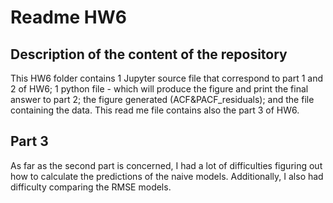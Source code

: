 # Readme HW6

## Description of the content of the repository
This HW6 folder contains 1 Jupyter source file that correspond to part 1 and 2 of HW6; 1 python file - which will produce the figure and print the final answer to part 2; the figure generated (ACF&PACF_residuals); and the file containing the data. 
This read me file contains also the part 3 of HW6.



## Part 3

As far as the second part is concerned, I had a lot of difficulties figuring out how to calculate the predictions of the naive models. Additionally, I also had difficulty comparing the RMSE models. 
